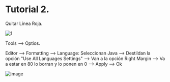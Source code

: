 # Tutorial 2.

Quitar Línea Roja.

![1](https://user-images.githubusercontent.com/119635145/231372984-bd686e9d-680d-4777-8c41-c07dd1257ea2.png)

Tools --> Optios.

Editor --> Formatting --> Language: Seleccionan Java --> Destildan la opción "Use All Languages Settings" --> Van a la opción Right Margin --> Va a estar en 80 lo borran y lo ponen en 0 --> Apply --> Ok

![image](https://user-images.githubusercontent.com/119635145/231373379-ce7b6596-78cb-4c38-b1e6-d59bd9409c68.png)








